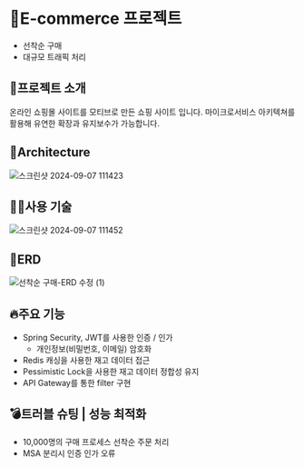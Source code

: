 # 🛒E-commerce 프로젝트
- 선착순 구매
- 대규모 트래픽 처리
## 📌프로젝트 소개 
온라인 쇼핑몰 사이트를 모티브로 만든 쇼핑 사이트 입니다. 마이크로서비스 아키텍쳐를 활용해 유연한 확장과 유지보수가 가능합니다. 
## 🚧Architecture
![스크린샷 2024-09-07 111423](https://github.com/user-attachments/assets/e47a3da6-fcb7-4a85-a5a5-5b717fa4eb48)
## 🧑‍💻사용 기술
![스크린샷 2024-09-07 111452](https://github.com/user-attachments/assets/5eb8a584-012a-4de7-8c0d-67d03c30855e)
## 📁ERD
![선착순 구매-ERD 수정 (1)](https://github.com/user-attachments/assets/2148d763-5aef-4e52-8ac9-5c53d4ed2110)
## 🔥주요 기능
- Spring Security, JWT를 사용한 인증 / 인가
  + 개인정보(비밀번호, 이메일) 암호화
- Redis 캐싱을 사용한 재고 데이터 접근
- Pessimistic Lock을 사용한 재고 데이터 정합성 유지
- API Gateway를 통한 filter 구현
## 💣트러블 슈팅 | 성능 최적화
- 10,000명의 구매 프로세스 선착순 주문 처리
- MSA 분리시 인증 인가 오류 


